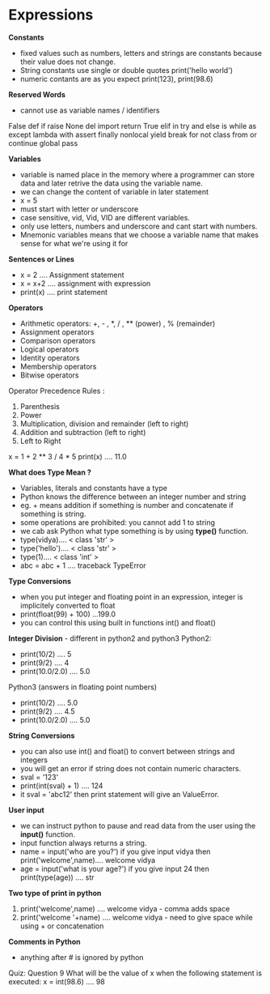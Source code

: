 # Expressions

**Constants**
- fixed values such as numbers, letters and strings are constants because their value does not change.
- String constants use single or double quotes print('hello world')
- numeric contants are as you expect print(123), print(98.6)

**Reserved Words**
- cannot use as variable names / identifiers

False	def	    if	    raise
None	del	    import  return
True	elif	in	    try
and	    else	is	    while
as	    except	lambda	with
assert	finally	nonlocal	yield
break	for	    not	    class
from	or	    continue 
global	pass

**Variables**
- variable is named place in the memory where a programmer can store data and later retrive the data using the variable name.
- we can change the content of variable in later statement
- x = 5
- must start with letter or underscore
- case sensitive, vid, Vid, VID are different variables.
-  only use letters, numbers and underscore and cant start with numbers.
- Mnemonic variables means that we choose a variable name that makes sense for what we're using it for

**Sentences or Lines**
- x = 2 .... Assignment statement
- x = x+2 .... assignment with expression
- print(x) .... print statement

**Operators**
- Arithmetic operators: +, - , *, / , ** (power) , % (remainder)
- Assignment operators
- Comparison operators
- Logical operators
- Identity operators
- Membership operators
- Bitwise operators

Operator Precedence Rules :
1. Parenthesis
2. Power
3. Multiplication, division and remainder (left to right)
4. Addition and subtraction (left to right)
5. Left to Right

x = 1 + 2 ** 3 / 4 * 5
print(x) .... 11.0

**What does Type Mean ?**
- Variables, literals and constants have a type
- Python knows the difference between an integer number and string
- eg. + means addition if something is number and concatenate if something is string.
- some operations are prohibited: you cannot add 1 to string
- we cab ask Python what type something is by using **type()** function.
- type(vidya).... < class 'str' >
- type('hello').... < class 'str' >
- type(1).... < class 'int' >
- abc = abc + 1 .... traceback TypeError

**Type Conversions**
- when you put integer and floating point in an expression, integer is implicitely converted to float 
- print(float(99) + 100) ...199.0
- you can control this using built in functions int() and float()

**Integer Division** - different in python2 and python3
Python2:
- print(10/2) .... 5
- print(9/2) .... 4
- print(10.0/2.0) .... 5.0

Python3 (answers in floating point numbers)
- print(10/2) .... 5.0
- print(9/2) .... 4.5
- print(10.0/2.0) .... 5.0

**String Conversions**
- you can also use int() and float() to convert between strings and integers
- you will get an error if string does not contain numeric characters.
- sval = '123'
- print(int(sval) + 1) .... 124
- it sval = 'abc12' then print statement will give an ValueError.

**User input**
- we can instruct python to pause and read data from the user using the **input()** function.
- input function always returns a string. 
- name = input('who are you?') if you give input vidya then
print('welcome',name).... welcome vidya
- age = input('what is your age?') if you give input 24 then
print(type(age)) .... str

**Two type of print in python**
1. print('welcome',name) .... welcome vidya - comma adds space
2. print('welcome '+name) .... welcome vidya - need to give space while using + or concatenation

**Comments in Python**
- anything after # is ignored by python

Quiz:
Question 9
What will be the value of x when the following statement is executed: x = int(98.6) .... 98
